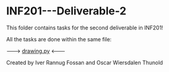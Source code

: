# INF201---Deliverable-2

This folder contains tasks for the second deliverable in INF201!

All the tasks are done within the same file:

---> [drawing.py](INF201---Deliverables/Deliverable2/drawing-py) <---


Created by Iver Rannug Fossan and Oscar Wiersdalen Thunold
